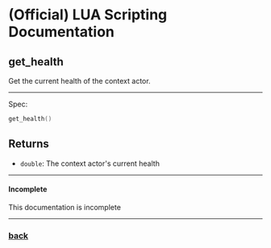 
# (Official) LUA Scripting Documentation

## get_health

Get the current health of the context actor.

___

Spec:

```lua
get_health()
```

## Returns

- `double`: The context actor's current health

___

#### Incomplete

This documentation is incomplete

___

### [back](../getters)
